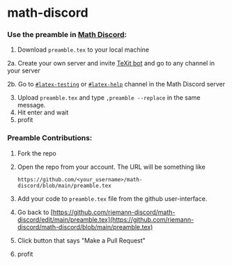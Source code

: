 # math-discord

### Use the preamble in [Math Discord](https://discord.gg/math):
1. Download `preamble.tex` to your local machine

2a. Create your own server and invite [TeXit bot](https://top.gg/bot/510789298321096704) and go to any channel in your server

2b. Go to [`#latex-testing`](https://discord.com/channels/268882317391429632/844681108473118750) or [`#latex-help`](https://discord.com/channels/268882317391429632/840667252793802752) channel in the Math Discord server

3. Upload `preamble.tex` and type `,preamble --replace` in the same message.
4. Hit enter and wait
5. profit

### Preamble Contributions:
1. Fork the repo
2. Open the repo from your account. The URL will be something like

    `https://github.com/<your_username>/math-discord/blob/main/preamble.tex`

3. Add your code to `preamble.tex` file from the github user-interface.
4. Go back to 
    [https://github.com/riemann-discord/math-discord/edit/main/preamble.tex](https://github.com/riemann-discord/math-discord/blob/main/preamble.tex)
5. Click button that says "Make a Pull Request"
6. profit
